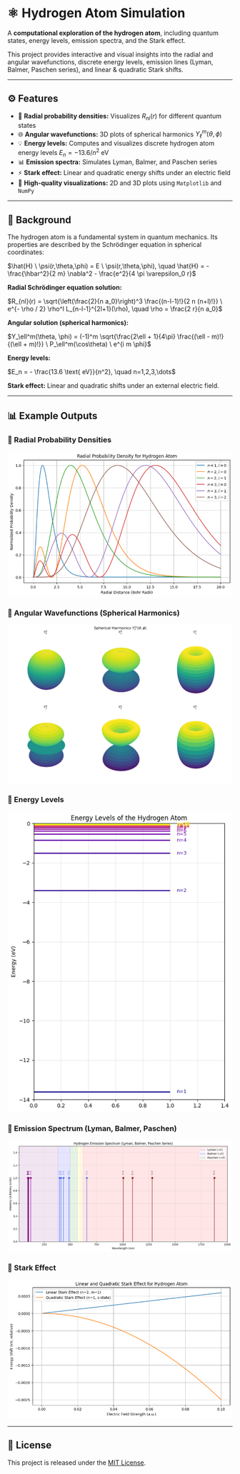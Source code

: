 # ⚛ Hydrogen Atom Simulation

A **computational exploration of the hydrogen atom**, including quantum states, energy levels, emission spectra, and the Stark effect.

This project provides interactive and visual insights into the radial and angular wavefunctions, discrete energy levels, emission lines (Lyman, Balmer, Paschen series), and linear & quadratic Stark shifts.

---

## ⚙️ Features

- 🧮 **Radial probability densities:** Visualizes $R_{nl}(r)$ for different quantum states  
- 🌐 **Angular wavefunctions:** 3D plots of spherical harmonics $Y_\ell^m(\theta, \phi)$  
- 💡 **Energy levels:** Computes and visualizes discrete hydrogen atom energy levels $E_n = -13.6 / n^2$ eV  
- 📊 **Emission spectra:** Simulates Lyman, Balmer, and Paschen series  
- ⚡ **Stark effect:** Linear and quadratic energy shifts under an electric field  
- 🎨 **High-quality visualizations:** 2D and 3D plots using `Matplotlib` and `NumPy`

---

## 🧠 Background

The hydrogen atom is a fundamental system in quantum mechanics. Its properties are described by the Schrödinger equation in spherical coordinates: 

$\hat{H} \ \psi(r,\theta,\phi) = E \ \psi(r,\theta,\phi), \quad
\hat{H} = -\frac{\hbar^2}{2 m} \nabla^2 - \frac{e^2}{4 \pi \varepsilon_0 r}$

**Radial Schrödinger equation solution:**  

$R_{nl}(r) = \sqrt{\left(\frac{2}{n a_0}\right)^3 \frac{(n-l-1)!}{2 n (n+l)!}} \ e^{- \rho / 2} \rho^l L_{n-l-1}^{2l+1}(\rho), \quad \rho = \frac{2 r}{n a_0}$
 

**Angular solution (spherical harmonics):**  

$Y_\ell^m(\theta, \phi) = (-1)^m \sqrt{\frac{2\ell + 1}{4\pi} \frac{(\ell - m)!}{(\ell + m)!}} \ P_\ell^m(\cos\theta) \ e^{i m \phi}$


**Energy levels:**  

$E_n = - \frac{13.6 \text{ eV}}{n^2}, \quad n=1,2,3,\dots$

**Stark effect:** Linear and quadratic shifts under an external electric field.

---

## 📊 Example Outputs

### 🔹 Radial Probability Densities
![Radial Probability Density](probability_densities.png)

### 🔹 Angular Wavefunctions (Spherical Harmonics)
![Spherical Harmonics](spherical_harmonics.png)

### 🔹 Energy Levels
![Hydrogen Energy Levels](energy_levels.png)

### 🔹 Emission Spectrum (Lyman, Balmer, Paschen)
![Emission Spectrum](emission_spectrum.png)

### 🔹 Stark Effect
![Stark Effect](stark_effect.png)

---

## 📝 License
This project is released under the [MIT License](LICENSE).


